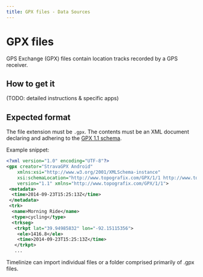 ```yaml
---
title: GPX files - Data Sources
---
```


GPX files
=========

GPS Exchange (GPX) files contain location tracks recorded by a GPS receiver.

How to get it
-------------

(TODO: detailed instructions & specific apps)


Expected format
---------------

The file extension must be `.gpx`. The contents must be an XML document declaring and adhering to the [GPX 1.1 schema](https://www.topografix.com/GPX/1/1/).

Example snippet:

```xml
<?xml version="1.0" encoding="UTF-8"?>
<gpx creator="StravaGPX Android"
	xmlns:xsi="http://www.w3.org/2001/XMLSchema-instance"
	xsi:schemaLocation="http://www.topografix.com/GPX/1/1 http://www.topografix.com/GPX/1/1/gpx.xsd"
	version="1.1" xmlns="http://www.topografix.com/GPX/1/1">
 <metadata>
  <time>2014-09-23T15:25:13Z</time>
 </metadata>
 <trk>
  <name>Morning Ride</name>
  <type>cycling</type>
  <trkseg>
   <trkpt lat="39.94985832" lon="-92.15115356">
    <ele>1416.8</ele>
    <time>2014-09-23T15:25:13Z</time>
   </trkpt>
   ...
```

Timelinize can import individual files or a folder comprised primarily of .gpx files.

